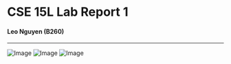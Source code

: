 # CSE 15L Lab Report 1
#### Leo Nguyen (B260)
---
![Image](https://i.imgur.com/2GrZI4L.png)
![Image](https://i.imgur.com/6PrLfZu.png)
![Image](https://i.imgur.com/7QYj8rO.png)
